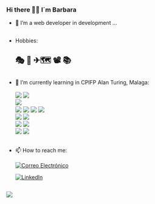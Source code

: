 ### Hi there  👋👋 I´m Barbara

- 🌱 I’m a web developer in development ...

##

- Hobbies: <h2> 🎭 🤿 ✈🗺 📽 📚 </h2>

##

- 🌱 I’m currently learning in CPIFP Alan Turing, Malaga:<br><br>
<img src="https://img.shields.io/badge/GitHub-100000?style=for-the-badge&logo=github&logoColor=white"> <img src="https://img.shields.io/badge/GIT-E44C30?style=for-the-badge&logo=git&logoColor=white">
<br><img src="https://img.shields.io/badge/Visual_Studio_Code-0078D4?style=for-the-badge&logo=visual%20studio%20code&logoColor=white">
<br><img src="https://img.shields.io/badge/bootstrap-%238511FA.svg?style=for-the-badge&logo=bootstrap&logoColor=white"> <img src="https://img.shields.io/badge/JavaScript-323330?style=for-the-badge&logo=javascript&logoColor=F7DF1E"> <img src="https://img.shields.io/badge/CSS3-1572B6?style=for-the-badge&logo=css3&logoColor=white"> <img src="https://img.shields.io/badge/HTML5-E34F26?style=for-the-badge&logo=html5&logoColor=white">
<br><img src="https://img.shields.io/badge/MySQL-005C84?style=for-the-badge&logo=mysql&logoColor=white"> <img src="https://img.shields.io/badge/Microsoft%20SQL%20Server-CC2927?style=for-the-badge&logo=microsoft%20sql%20server&logoColor=white">
<br><img src="https://img.shields.io/badge/Java-ED8B00?style=for-the-badge&logo=openjdk&logoColor=white"> <img src="https://img.shields.io/badge/Junit5-25A162?style=for-the-badge&logo=junit5&logoColor=white">
<br><img src="https://img.shields.io/badge/Docker-2CA5E0?style=for-the-badge&logo=docker&logoColor=white"> <img src="https://img.shields.io/badge/VirtualBox-21416b?style=for-the-badge&logo=VirtualBox&logoColor=white">

  
 ##

- 📫 How to reach me: <br><br>
    <a href="mailto:barbaracolomer@gmail.com" target="_blank">
        <img src="https://img.shields.io/badge/Gmail-D14836?style=for-the-badge&logo=gmail&logoColor=white" alt="Correo Electrónico">
    </a>

    <a href="https://www.linkedin.com/in/barbara-colomer-2734aa36/" target="_blank">
        <img src="https://img.shields.io/badge/LinkedIn-0077B5?style=for-the-badge&logo=linkedin&logoColor=white" alt="LinkedIn">
    </a>

##
![](https://komarev.com/ghpvc/?username=bcolomer&color=ff69b4)

<!---
<br>
Mi perfil:
<img src="https://img.shields.io/github/watchers/bcolomer/bcolomer.svg"> <br>
Programacion con Java:
<img src="https://img.shields.io/github/watchers/bcolomer/programacion_con_java.svg"> <br>
ProyectoBuceo:
<img src="https://img.shields.io/github/watchers/bcolomer/ProyectoBuceo.svg"> 

-->

